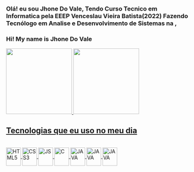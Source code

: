 ###  Olá! eu sou Jhone Do Vale, Tendo Curso Tecnico em Informatica pela EEEP Venceslau Vieira Batista(2022) Fazendo Tecnólogo em Analise e Desenvolvimento de Sistemas na , 
###  Hi! My name is Jhone Do Vale 


<div>
 <a href="https://github.com/Jhone-rdz">
 <img height="180cm" src="https://github-readme-stats.vercel.app/api?username=Jhone-rdz&show_icons=true&theme=dark"/>
 <img height="180cm" src="https://github-readme-stats.vercel.app/api/top-langs/?username=Jhone-rdz&layout=compact"/>
</div>


## Tecnologias que eu uso no meu dia

<div style="display: inline_block"><br>
    <img align="center" alt="HTML5" height="50" width="40" <img src="https://cdn.jsdelivr.net/gh/devicons/devicon/icons/html5/html5-original.svg"/>
    <img align="center" alt="CSS3" height="50" width="40" <img src="https://cdn.jsdelivr.net/gh/devicons/devicon/icons/css3/css3-original.svg" />
    <img align="center" alt="JS" height="50" width="40" <img src="https://cdn.jsdelivr.net/gh/devicons/devicon/icons/javascript/javascript-original.svg" />
    <img align="center" alt="C" height="50" width="40" src="https://cdn.jsdelivr.net/gh/devicons/devicon/icons/c/c-original.svg"/>
    <img align="center" alt="JAVA" height="50" width="40" <img src="https://cdn.jsdelivr.net/gh/devicons/devicon/icons/java/java-original-wordmark.svg"/>
    <img align="center" alt="JAVA" height="50" width="40" <img src="https://cdn.jsdelivr.net/gh/devicons/devicon/icons/python/python-original-wordmark.svg" />
    <img align="center" alt="JAVA" height="50" width="40" <img src="https://cdn.jsdelivr.net/gh/devicons/devicon/icons/postgresql/postgresql-original-wordmark.svg" />
          




</div>
